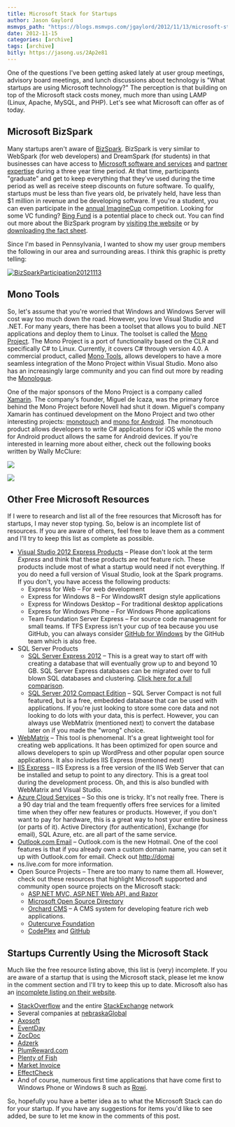 ```yaml
---
title: Microsoft Stack for Startups
author: Jason Gaylord
msmvps_path: "https://blogs.msmvps.com/jgaylord/2012/11/13/microsoft-stack-for-startups/"
date: 2012-11-15
categories: [archive]
tags: [archive]
bitly: https://jasong.us/2Ap2e81
---
```


One of the questions I've been getting asked lately at user group meetings, advisory board meetings, and lunch discussions about technology is "What startups are using Microsoft technology?" The perception is that building on top of the Microsoft stack costs money, much more than using LAMP (Linux, Apache, MySQL, and PHP). Let's see what Microsoft can offer as of today.

## Microsoft BizSpark
Many startups aren't aware of [](http://www.microsoft.com/bizspark/)[BizSpark](http://jasong.us/W1fCmJ). BizSpark is very similar to WebSpark (for web developers) and DreamSpark (for students) in that businesses can have access to [Microsoft software and services](http://jasong.us/SjCszF) and [partner expertise](http://jasong.us/SjCeIM) during a three year time period. At that time, participants "graduate" and get to keep everything that they've used during the time period as well as receive steep discounts on future software. To qualify, startups must be less than five years old, be privately held, have less than $1 million in revenue and be developing software. If you're a student, you can even participate in the [annual ImagineCup](http://jasong.us/W1f5kQ) competition. Looking for some VC funding? [Bing Fund](http://jasong.us/X3mZeO) is a potential place to check out. You can find out more about the BizSpark program by [visiting the website](http://jasong.us/W1fCmJ) or by [](http://www.microsoft.com/BizSpark/ShowItem.aspx?LocalizedItemId=11488)[downloading the fact sheet](http://jasong.us/SjIQXT).

Since I'm based in Pennsylvania, I wanted to show my user group members the following in our area and surrounding areas. I think this graphic is pretty telling:

[![BizSparkParticipation20121113](http://jasongaylord.com/Media/Default/Windows-Live-Writer/c807bf986c7f_8993/BizSparkParticipation20121113_thumb.jpg "BizSparkParticipation20121113")](http://jasongaylord.com/Media/Default/Windows-Live-Writer/c807bf986c7f_8993/BizSparkParticipation20121113_2.jpg)

## Mono Tools
So, let's assume that you're worried that Windows and Windows Server will cost way too much down the road. However, you love Visual Studio and .NET. For many years, there has been a toolset that allows you to build .NET applications and deploy them to Linux. The toolset is called the [](http://www.mono-project.com/)[Mono Project](http://jasong.us/GXczzu). The Mono Project is a port of functionality based on the CLR and specifically C# to Linux. Currently, it covers C# through version 4.0. A commercial product, called [](http://mono-tools.com/)[Mono Tools](http://jasong.us/SjJLaL), allows developers to have a more seamless integration of the Mono Project within Visual Studio. Mono also has an increasingly large community and you can find out more by reading the [Monologue](http://jasong.us/SjLaOC).

One of the major sponsors of the Mono Project is a company called [Xamarin](http://jasong.us/SjM39E). The company's founder, Miguel de Icaza, was the primary force behind the Mono Project before Novell had shut it down. Miguel's company Xamarin has continued development on the Mono Project and two other interesting projects: [monotouch](http://jasong.us/SjM9hI) and [mono for Android](http://jasong.us/SjMeSs). The monotouch product allows developers to write C# applications for iOS while the mono for Android product allows the same for Android devices. If you're interested in learning more about either, check out the following books written by Wally McClure:

[![](http://ws.assoc-amazon.com/widgets/q?_encoding=UTF8&ASIN=047063782X&Format=_SL110_&ID=AsinImage&MarketPlace=US&ServiceVersion=20070822&WS=1&tag=jasongaylordc-20)](https://amzn.to/3dyixhG)

[![](http://ws.assoc-amazon.com/widgets/q?_encoding=UTF8&ASIN=1118026438&Format=_SL110_&ID=AsinImage&MarketPlace=US&ServiceVersion=20070822&WS=1&tag=jasongaylordc-20)](https://amzn.to/3gLmMbB)

## Other Free Microsoft Resources
If I were to research and list all of the free resources that Microsoft has for startups, I may never stop typing. So, below is an incomplete list of resources. If you are aware of others, feel free to leave them as a comment and I'll try to keep this list as complete as possible.

-   [](http://www.microsoft.com/visualstudio/eng/products/visual-studio-express-products)[Visual Studio 2012 Express Products](http://jasong.us/W1uy4g) – Please don't look at the term _Express_ and think that these products are not feature rich. These products include most of what a startup would need if not everything. If you do need a full version of Visual Studio, look at the Spark programs. If you don't, you have access the following products:
    -   Express for Web – For web development
    -   Express for Windows 8 – For WindowsRT design style applications
    -   Express for Windows Desktop – For traditional desktop applications
    -   Express for Windows Phone – For Windows Phone applications
    -   Team Foundation Server Express – For source code management for small teams. If TFS Express isn't your cup of tea because you use GitHub, you can always consider [GitHub for Windows](http://jasong.us/W1Aryt) by the GitHub team which is also free.
-   SQL Server Products
    -   [](http://www.microsoft.com/sqlserver/en/us/editions/2012-editions/express.aspx)[SQL Server Express 2012](http://jasong.us/W1vVzO) – This is a great way to start off with creating a database that will eventually grow up to and beyond 10 GB. SQL Server Express databases can be migrated over to full blown SQL databases and clustering. [Click here for a full comparison](http://jasong.us/W1weuu).
    -   [](http://www.microsoft.com/sqlserver/en/us/editions/2012-editions/compact.aspx)[SQL Server 2012 Compact Edition](http://jasong.us/W1wGZZ) – SQL Server Compact is not full featured, but is a free, embedded database that can be used with applications. If you're just looking to store some core data and not looking to do lots with your data, this is perfect. However, you can always use WebMatrix (mentioned next) to convert the database later on if you made the "wrong" choice.
-   [](http://www.microsoft.com/web/webmatrix/)[WebMatrix](http://jasong.us/W1wWrI) – This tool is phenomenal. It's a great lightweight tool for creating web applications. It has been optimized for open source and allows developers to spin up WordPress and other popular open source applications. It also includes IIS Express (mentioned next)
-   [](http://www.iis.net/learn/extensions/introduction-to-iis-express/iis-express-overview)[IIS Express](http://jasong.us/W1xVYW) – IIS Express is a free version of the IIS Web Server that can be installed and setup to point to any directory. This is a great tool during the development process. Oh, and this is also bundled with WebMatrix and Visual Studio.
-   [](http://www.windowsazure.com/en-us/pricing/calculator/)[Azure Cloud Services](http://jasong.us/W1yqCg) – So this one is tricky. It's not really free. There is a 90 day trial and the team frequently offers free services for a limited time when they offer new features or products. However, if you don't want to pay for hardware, this is a great way to host your entire business (or parts of it). Active Directory (for authentication), Exchange (for email), SQL Azure, etc. are all part of the same service.
-   [](http://www.outlook.com)[Outlook.com Email](http://jasong.us/W1zo1v) – Outlook.com is the new Hotmail. One of the cool features is that if you already own a custom domain name, you can set it up with Outlook.com for email. Check out [http://domai](http://domai)
-   ns.live.com for more information.
-   Open Source Projects – There are too many to name them all. However, check out these resources that highlight Microsoft supported and community open source projects on the Microsoft stack:
    -   [ASP.NET MVC, ASP.NET Web API, and Razor](http://jasong.us/W1zPsw)
    -   [](http://www.microsoft.com/opensource/directory.aspx)[Microsoft Open Source Directory](http://jasong.us/W1zZAa)
    -   [Orchard CMS](http://jasong.us/W1ARVv) – A CMS system for developing feature rich web applications.
    -   [](http://www.outercurve.org/)[Outercurve Foundation](http://jasong.us/W1BiiF)
    -   [CodePlex](http://jasong.us/W1Ab2t) and [GitHub](http://jasong.us/UAJFlf)

## Startups Currently Using the Microsoft Stack
Much like the free resource listing above, this list is (very) incomplete. If you are aware of a startup that is using the Microsoft stack, please let me know in the comment section and I'll try to keep this up to date. Microsoft also has an [incomplete listing on their website](http://jasong.us/W1BSNf).

-   [](http://stackoverflow.com/)[StackOverflow](http://jasong.us/W1BBtU) and the entire [StackExchange](http://jasong.us/W1BJJL) network
-   Several companies at [nebraskaGlobal](http://jasong.us/TDiVfA)
-   [](http://www.axosoft.com/)[Axosoft](http://jasong.us/TDj6aF)
-   [](http://app.eventday.com/)[EventDay](http://jasong.us/TDjjus)
-   [](http://www.zocdoc.com/)[ZocDoc](http://jasong.us/TYI9Hs)
-   [](http://www.adzerk.com/)[Adzerk](http://jasong.us/TYIpGn)
-   [](http://plumreward.com/)[PlumReward.com](http://jasong.us/TYIwl8)
-   [](http://www.pof.com/)[Plenty of Fish](http://jasong.us/TDfu8M)
-   [](http://marketinvoice.com/)[Market Invoice](http://jasong.us/TDgolA)
-   [](http://effectcheck.com/)[EffectCheck](http://jasong.us/TDipOI)
-   And of course, numerous first time applications that have come first to Windows Phone or Windows 8 such as [](PDP?PFN=HiddenPineappleLLC.Rowi_8364z769gkj0p&qpvt=Rowi)[Rowi](PDP?PFN=HiddenPineappleLLC.Rowi_8364z769gkj0p&qpvt=Rowi).

So, hopefully you have a better idea as to what the Microsoft Stack can do for your startup. If you have any suggestions for items you'd like to see added, be sure to let me know in the comments of this post.